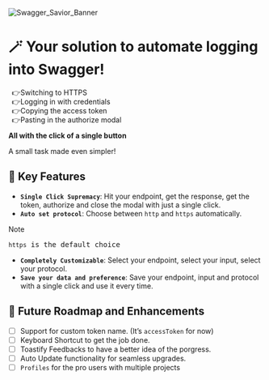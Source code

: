 ![Swagger_Savior_Banner](https://github.com/user-attachments/assets/ad44524a-db6e-469d-af40-1d069aaad732)

<h1>🪄 Your solution to automate logging into Swagger!</h1>
<ul style="list-style-type: '&#128073;';">
    <li>Switching to HTTPS</li>
    <li>Logging in with credentials</li>
    <li>Copying the access token</li>
    <li>Pasting in the authorize modal</li>
</ul>
<p><strong>All with the click of a single button</strong></p>
<p>A small task made even simpler! </p>

## 🌟 Key Features

- **`Single Click Supremacy`**: Hit your endpoint, get the response, get the token, authorize and close  the modal with just a single click.
- **`Auto set protocol`**: Choose between `http` and `https` automatically.
> [!NOTE]
> <samp> `https` is the default choice</samp>
> 
- **`Completely Customizable`**: Select your endpoint, select your input, select your protocol.
- **`Save your data and preference`**: Save your endpoint, input and protocol with a single click and use it every time.

## 🔮 Future Roadmap and Enhancements

- [ ]  Support for custom token name. (It’s `accessToken` for now)
- [ ]  Keyboard Shortcut to get the job done.
- [ ]  Toastify Feedbacks to have a better idea of the porgress.
- [ ]  Auto Update functionality for seamless upgrades.
- [ ]  `Profiles` for the pro users with multiple projects

